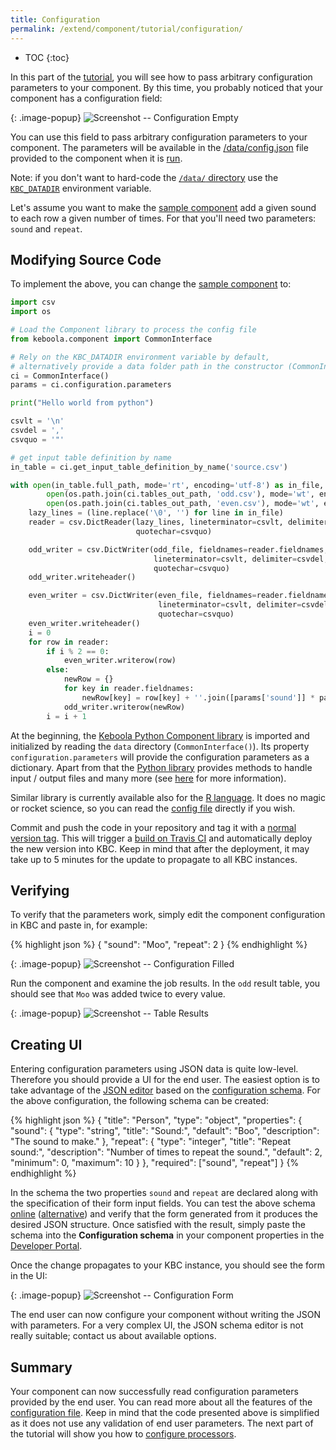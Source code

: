 ```yaml
---
title: Configuration
permalink: /extend/component/tutorial/configuration/
---
```


* TOC
{:toc}

In this part of the [tutorial](/extend/component/tutorial/), you will see how to pass
arbitrary configuration parameters to your component. By this time, you probably noticed
that your component has a configuration field:

{: .image-popup}
![Screenshot -- Configuration Empty](/extend/component/tutorial/configuration-1.png)

You can use this field to pass arbitrary configuration parameters to your component.
The parameters will be available in the [/data/config.json](/extend/common-interface/config-file/) file provided to the
component when it is [run](/extend/docker-runner/).

Note: if you don't want to hard-code the [`/data/` directory](/extend/common-interface/folders/#root-folder-data) use the [`KBC_DATADIR`](/extend/common-interface/environment/#environment-variables) environment variable.

Let's assume you want to make the [sample component](/extend/component/tutorial/output-mapping/)
add a given sound to each row a given number of times. For that you'll need two parameters: `sound` and `repeat`.

## Modifying Source Code
To implement the above, you can change the [sample component](/extend/component/tutorial/output-mapping/) to:

```python
import csv
import os

# Load the Component library to process the config file
from keboola.component import CommonInterface

# Rely on the KBC_DATADIR environment variable by default,
# alternatively provide a data folder path in the constructor (CommonInterface('data'))
ci = CommonInterface()
params = ci.configuration.parameters

print("Hello world from python")

csvlt = '\n'
csvdel = ','
csvquo = '"'

# get input table definition by name
in_table = ci.get_input_table_definition_by_name('source.csv')

with open(in_table.full_path, mode='rt', encoding='utf-8') as in_file, \
        open(os.path.join(ci.tables_out_path, 'odd.csv'), mode='wt', encoding='utf-8') as odd_file, \
        open(os.path.join(ci.tables_out_path, 'even.csv'), mode='wt', encoding='utf-8') as even_file:
    lazy_lines = (line.replace('\0', '') for line in in_file)
    reader = csv.DictReader(lazy_lines, lineterminator=csvlt, delimiter=csvdel,
                            quotechar=csvquo)

    odd_writer = csv.DictWriter(odd_file, fieldnames=reader.fieldnames,
                                lineterminator=csvlt, delimiter=csvdel,
                                quotechar=csvquo)
    odd_writer.writeheader()

    even_writer = csv.DictWriter(even_file, fieldnames=reader.fieldnames,
                                 lineterminator=csvlt, delimiter=csvdel,
                                 quotechar=csvquo)
    even_writer.writeheader()
    i = 0
    for row in reader:
        if i % 2 == 0:
            even_writer.writerow(row)
        else:
            newRow = {}
            for key in reader.fieldnames:
                newRow[key] = row[key] + ''.join([params['sound']] * params['repeat'])
            odd_writer.writerow(newRow)
        i = i + 1


```

At the beginning, the [Keboola Python Component library](https://github.com/keboola/python-component) is imported and
initialized by reading the `data` directory (`CommonInterface()`). Its property `configuration.parameters` will provide the
configuration parameters as a dictionary. Apart from that the [Python library](https://github.com/keboola/python-component)
 provides methods to handle input / output files and many more (see [here](/extend/component/implementation/python/) for more information). 

Similar library is currently available also for the [R language](https://github.com/keboola/r-docker-application). 
It does no magic or rocket science, so you can read the [config file](/extend/common-interface/config-file/) directly if you wish.

Commit and push the code in your repository and tag it with a [normal version tag](https://semver.org/#spec-item-2).
This will trigger a [build on Travis CI](https://docs.travis-ci.com/) and automatically
deploy the new version into KBC. Keep in mind that after the deployment, it may take up to 5 minutes for the update to propagate to all KBC instances.

## Verifying
To verify that the parameters work, simply edit the component configuration in KBC and paste in, for example:

{% highlight json %}
{
    "sound": "Moo",
    "repeat": 2
}
{% endhighlight %}

{: .image-popup}
![Screenshot -- Configuration Filled](/extend/component/tutorial/configuration-2.png)

Run the component and examine the job results. In the `odd` result table, you should see that `Moo` was added twice to every value.

{: .image-popup}
![Screenshot -- Table Results](/extend/component/tutorial/configuration-3.png)

## Creating UI
Entering configuration parameters using JSON data is quite low-level. Therefore you should
provide a UI for the end user. The easiest option is to take advantage of the
[JSON editor](https://github.com/jdorn/json-editor) based on the
[configuration schema](/extend/component/ui-options/configuration-schema/). For the above
configuration, the following schema can be created:

{% highlight json %}
{
    "title": "Person",
    "type": "object",
    "properties": {
        "sound": {
            "type": "string",
            "title": "Sound:",
            "default": "Boo",
            "description": "The sound to make."
        },
        "repeat": {
            "type": "integer",
            "title": "Repeat sound:",
            "description": "Number of times to repeat the sound.",
            "default": 2,
            "minimum": 0,
            "maximum": 10
        }
    },
    "required": ["sound", "repeat"]
}
{% endhighlight %}

In the schema the two properties `sound` and `repeat` are declared along with the specification
of their form input fields.
You can test the above schema [online](http://jeremydorn.com/json-editor/) ([alternative](https://mozilla-services.github.io/react-jsonschema-form/)) and verify that the
form generated from it produces the desired JSON structure. Once satisfied with the result,
simply paste the schema into the **Configuration schema** in your component properties in the
[Developer Portal](https://components.keboola.com/).

Once the change propagates to your KBC instance, you should see the form in the UI:

{: .image-popup}
![Screenshot -- Configuration Form](/extend/component/tutorial/configuration-4.png)

The end user can now configure your component without writing the JSON with parameters. For a very complex UI, the
JSON schema editor is not really suitable; contact us about available options.

## Summary
Your component can now successfully read configuration parameters provided by the end user. You can read more about all the features of the
[configuration file](/extend/common-interface/config-file/).
Keep in mind that the code presented above is simplified as it does not use any validation of
end user parameters. The next part of the tutorial will show you
how to [configure processors](/extend/component/tutorial/processors/).
